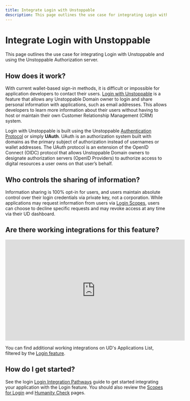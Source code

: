 ```yaml
---
title: Integrate Login with Unstoppable
description: This page outlines the use case for integrating Login with Unstoppable and using the Unstoppable Authorization server.
---
```


# Integrate Login with Unstoppable

This page outlines the use case for integrating Login with Unstoppable and using the Unstoppable Authorization server.

## How does it work?

With current wallet-based sign-in methods, it is difficult or impossible for application developers to contact their users. [Login with Unstoppable](../login-with-unstoppable/index.md) is a feature that allows any Unstoppable Domain owner to login and share personal information with applications, such as email addresses. This allows developers to learn more information about their users without having to host or maintain their own Customer Relationship Management (CRM) system. 

Login with Unstoppable is built using the Unstoppable [Authentication Protocol](../login-with-unstoppable/login-protocols/authentication-protocol.md) or simply **UAuth**. UAuth is an authorization system built with domains as the primary subject of authorization instead of usernames or wallet addresses. The UAuth protocol is an extension of the OpenID Connect (OIDC) protocol that allows Unstoppable Domain owners to designate authorization servers (OpenID Providers) to authorize access to digital resources a user owns on that user’s behalf.

## Who controls the sharing of information?

Information sharing is 100% opt-in for users, and users maintain absolute control over their login credentials via private key, not a corporation. While applications may request information from users via [Login Scopes](../login-with-unstoppable/get-started-login/scopes-for-login.md), users can choose to decline specific requests and may revoke access at any time via their UD dashboard.

## Are there working integrations for this feature? 

<iframe width="560" height="315" src="https://www.youtube.com/embed/j119MCi2NRY" title="YouTube video player" frameborder="0" allow="accelerometer; autoplay; clipboard-write; encrypted-media; gyroscope; picture-in-picture" allowfullscreen></iframe>

You can find additional working integrations on UD's Applications List, filtered by the [Login feature](https://unstoppabledomains.com/apps?filters=26).

## How do I get started?

See the login [Login Integration Pathways](../login-with-unstoppable/login-integration-guides/integration-pathways.md) guide to get started integrating your application with the Login feature. You should also review the [Scopes for Login](../login-with-unstoppable/get-started-login/scopes-for-login.md) and [Humanity Check](../login-with-unstoppable/humanity-check/humanity-check-for-login.md) pages.